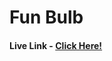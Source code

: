 # Fun Bulb

#### Live Link - <a href="https://adityakaushik01.github.io/Fun-Bulb/">Click Here!</a>


